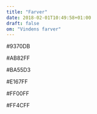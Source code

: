```yaml
---
title: "Farver"
date: 2018-02-01T10:49:58+01:00
draft: false
om: "Vindens farver"
---
```

<div class="farver">
  <div class="farve1">
    <p>#9370DB</p>
  </div>
  <div class="farve2">
    <p>#AB82FF</p>
  </div>
  <div class="farve3">
    <p>#BA55D3</p>
  </div>
  <div class="farve4">
    <p>#E167FF</p>
  </div>
  <div class="farve5">
    <p>#FF00FF</p>
  </div>
  <div class="farve6">
    <p>#FF4CFF</p>
  </div>
</div>

